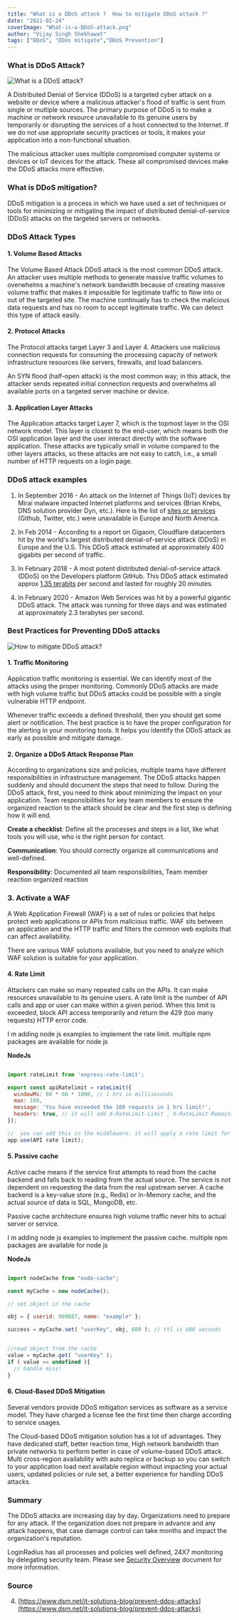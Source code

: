 ```yaml
---
title: "What is a DDoS attack ?  How to mitigate DDoS attack ?"
date: "2021-02-24"
coverImage: "What-is-a-DDoS-attack.png"
author: "Vijay Singh Shekhawat"
tags: ["DDoS", "DDos mitigate","DDoS Prevention"]
---
```


### What is DDoS Attack?

![What is a DDoS attack?](What-is-a-DDoS-attack.png)

A Distributed Denial of Service (DDoS) is a targeted cyber attack on a website or device where a malicious attacker's flood of traffic is sent from single or multiple sources. The primary purpose of DDoS is to make a machine or network resource unavailable to its genuine users by temporarily or disrupting the services of a host connected to the Internet. If we do not use appropriate security practices or tools, it makes your application into a non-functional situation.

The malicious attacker uses multiple compromised computer systems or devices or IoT devices for the attack. These all compromised devices make the DDoS attacks more effective.

### What is DDoS mitigation?
DDoS mitigation is a process in which we have used a set of techniques or tools for minimizing or mitigating the impact of distributed denial-of-service (DDoS) attacks on the targeted servers or networks. 


### DDoS Attack Types

#### 1. Volume Based Attacks
The Volume Based Attack DDoS attack is the most common DDoS attack. An attacker uses multiple methods to generate massive traffic volumes to overwhelms a machine's network bandwidth because of creating massive volume traffic that makes it impossible for legitimate traffic to flow into or out of the targeted site. The machine continually has to check the malicious data requests and has no room to accept legitimate traffic. We can detect this type of attack easily.

#### 2. Protocol Attacks 
The Protocol attacks target Layer 3 and Layer 4. Attackers use malicious connection requests for consuming the processing capacity of network infrastructure resources like servers, firewalls, and load balancers.

An SYN flood (half-open attack) is the most common way; in this attack, the attacker sends repeated initial connection requests and overwhelms all available ports on a targeted server machine or device.

#### 3. Application Layer Attacks

The Application attacks target Layer 7, which is the topmost layer in the OSI network model. This layer is closest to the end-user, which means both the OSI application layer and the user interact directly with the software application. These attacks are typically small in volume compared to the other layers attacks, so these attacks are not easy to catch, i.e., a small number of HTTP requests on a login page.

### DDoS attack examples

1. In September 2016 - An attack on the Internet of Things (IoT) devices by Mirai malware impacted Internet platforms and services (Brian Krebs, DNS solution provider Dyn, etc.). 
Here is the list of [sites or services](https://en.wikipedia.org/wiki/2016_Dyn_cyberattack#Affected_services) (Github, Twitter, etc.) were unavailable in Europe and North America.

2. In Feb 2014 - According to a report on Gigaom, Cloudflare datacenters hit by the world's largest distributed denial-of-service attack (DDoS) in Europe and the U.S. This DDoS attack estimated at approximately 400 gigabits per second of traffic.

4. In February 2018 - A most potent distributed denial-of-service attack (DDoS) on the Developers platform GitHub. This DDoS attack estimated approx [1.35 terabits](https://www.wired.com/story/github-ddos-memcached/) per second and lasted for roughly 20 minutes.

4. In February 2020 - Amazon Web Services was hit by a powerful gigantic DDoS attack. The attack was running for three days and was estimated at approximately 2.3 terabytes per second.


### Best Practices for Preventing DDoS attacks

![How to mitigate DDoS attack?](How-to-mitigate-DDoS-attack.png)

#### 1. Traffic Monitoring 
Application traffic monitoring is essential. We can identify most of the attacks using the proper monitoring. Commonly DDoS attacks are made with high volume traffic but DDoS attacks could be possible with a single vulnerable HTTP endpoint. 

Whenever traffic exceeds a defined threshold, then you should get some alert or notification. The best practice is to have the proper configuration for the alerting in your monitoring tools. It helps you identify the DDoS attack as early as possible and mitigate damage.

#### 2. Organize a DDoS Attack Response Plan

According to organizations size and policies, multiple teams have different responsibilities in infrastructure management. The DDoS attacks happen suddenly and should document the steps that need to follow. 
During the DDoS attack, first, you need to think about minimizing the impact on your application. Team responsibilities for key team members to ensure the organized reaction to the attack should be clear and the first step is defining how it will end.

**Create a checklist**: Define all the processes and steps in a list, like what tools you will use, who is the right person for contact.

**Communication**: You should correctly organize all communications and well-defined. 

**Responsibility**: Documented all team responsibilities, 
Team member reaction organized reaction 

### 3. Activate a WAF
A Web Application Firewall (WAF) is a set of rules or policies that helps protect web applications or APIs from malicious traffic. WAF sits between an application and the HTTP traffic and filters the common web exploits that can affect availability.

There are various WAF solutions available, but you need to analyze which WAF solution is suitable for your application.


#### 4. Rate Limit
 Attackers can make so many repeated calls on the APIs. It can make resources unavailable to its genuine users. A rate limit is the number of API calls and app or user can make within a given period. When this limit is exceeded, block API access temporarily and return the 429 (too many requests) HTTP error code.

I m adding node js examples to implement the rate limit. multiple npm packages are available for node js

 **NodeJs**

```javascript

import rateLimit from 'express-rate-limit';

export const apiRatelimit = rateLimit({
  windowMs: 60 * 60 * 1000, // 1 hrs in milliseconds
  max: 100,
  message: 'You have exceeded the 100 requests in 1 hrs limit!', 
  headers: true, // it will add X-RateLimit-Limit , X-RateLimit-Remaining and Retry-After Headers in the request 
});

//  you can add this in the middleware. it will apply a rate limit for all requests 
app.use(API rate limit);
```


#### 5. Passive cache
Active cache means if the service first attempts to read from the cache backend and falls back to reading from the actual source. The service is not dependent on requesting the data from the real upstream server. A cache backend is a key-value store (e.g., Redis) or In-Memory cache, and the actual source of data is SQL, MongoDB, etc.

Passive cache architecture ensures high volume traffic never hits to actual server or service.

I m adding node js examples to implement the passive cache. multiple npm packages are available for node js

 **NodeJs**

```javascript

import nodeCache from "node-cache";

const myCache = new nodeCache();

// set object in the cache 

obj = { userid: 909887, name: "example" };

success = myCache.set( "userKey", obj, 600 ); // ttl is 600 seconds 


//read object from the cache 
value = myCache.get( "userKey" );
if ( value == undefined ){
  // handle miss!
}

```

#### 6. Cloud-Based DDoS Mitigation

Several vendors provide DDoS mitigation services as software as a service model. They have charged a license fee the first time then charge according to service usages. 

The Cloud-based DDoS mitigation solution has a lot of advantages. They have dedicated staff, better reaction time, High network bandwidth than private networks to perform better in case of volume-based DDoS attack. Multi cross-region availability with auto replica or backup so you can switch to your application load next available region without impacting your actual users, updated policies or rule set, a better experience for handling DDoS attacks.


### Summary

The DDoS attacks are increasing day by day. Organizations need to prepare for any attack. If the organization does not prepare in advance and any attack happens, that case damage control can take months and impact the organization's reputation. 

LoginRadius has all processes and policies well defined, 24X7 monitoring by delegating security team. Please see [Security Overview](https://www.loginradius.com/docs/security/overview/) document for more information. 


### Source


4. [https://www.dsm.net/it-solutions-blog/prevent-ddos-attacks](https://www.dsm.net/it-solutions-blog/prevent-ddos-attacks)
